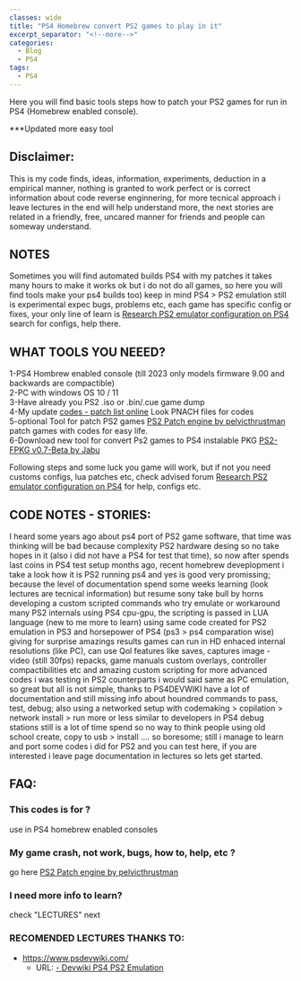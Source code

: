 ```yaml
---
classes: wide
title: "PS4 Homebrew convert PS2 games to play in it"
excerpt_separator: "<!--more-->"
categories:
  - Blog
  - PS4
tags:
  - PS4
---
```


Here you will find basic tools steps how to patch your PS2 games for run in PS4 (Homebrew enabled console).

<!--more-->

***Updated more easy tool

## Disclaimer:
This is my code finds, ideas, information, experiments, deduction in a empirical manner, nothing is granted to work perfect or is correct information about code reverse enginnering, for more tecnical approach i leave lectures in the end will help understand more, the next stories are related in a friendly, free, uncared manner for friends and people can someway understand. 

## NOTES
Sometimes you will find automated builds PS4 with my patches it takes many hours to make it works ok but i do not do all games, so here you will find tools make your ps4 builds too)
keep in mind PS4 > PS2 emulation still is experimental expec bugs, problems etc, each game has specific config or fixes, your only line of learn is [Research PS2 emulator configuration on PS4](https://www.psx-place.com/threads/research-ps2-emulator-configuration-on-ps4.16131/) search for configs, help there.

## WHAT TOOLS YOU NEEED?

1-PS4 Hombrew enabled console (till 2023 only models firmware 9.00 and backwards are compactible)  
2-PC with windows OS 10 / 11  
3-Have already you PS2 .iso or .bin/.cue game dump  
4-My update [codes - patch list online](https://docs.google.com/spreadsheets/d/e/2PACX-1vQK9yHshfnqIwf66Xb0MIG_hJ44fhPuBByI7jE8-OGSC1M63CN-bPFUbwBu9AUpl9n1wlt3oqIxcgEC/pubhtml?gid=0&single=true) Look PNACH files for codes  
5-optional Tool for patch PS2 games [PS2 Patch engine by pelvicthrustman](https://www.psx-place.com/resources/ps2-patch-engine-by-pelvicthrustman.694/) patch games with codes for easy life.  
6-Download new tool for convert Ps2 games to PS4 instalable PKG [PS2-FPKG v0.7-Beta by Jabu](https://www.psx-place.com/threads/release-ps2-fpkg-v0-7-beta-a-complete-rewrite-of-my-ps2-to-ps4-converter.41916/#post-374371)   

Following steps and some luck you game will work, but if not you need customs configs, lua patches etc, check advised forum [Research PS2 emulator configuration on PS4](https://www.psx-place.com/threads/research-ps2-emulator-configuration-on-ps4.16131/) for help, configs etc.

## CODE NOTES - STORIES:
I heard some years ago about ps4 port of PS2 game software, that time was thinking will be bad because complexity PS2 hardware desing so no take hopes in it (also i did not have a PS4 for test that time), so now after spends last coins in PS4 test setup months ago, recent homebrew deveplopment i take a look how it is PS2 running ps4 and yes is good very promissing; because the level of documentation spend some weeks learning (look lectures are tecnical information) but resume sony take bull by horns developing a custom scripted commands who try emulate or workaround many PS2 internals using PS4 cpu-gpu, the scripting is passed in LUA language (new to me more to learn) using same code created for PS2 emulation in PS3 and horsepower of PS4 (ps3 > ps4 comparation wise) giving for surprise amazings results games can run in HD enhaced internal resolutions (like PC), can use Qol features like saves, captures image - video (still 30fps) repacks, game manuals custom overlays, controller compactibilities etc and amazing custom scripting for more advanced codes i was testing in PS2 counterparts i would said same as PC emulation, so great but all is not simple, thanks to PS4DEVWIKI have a lot of documentation and still missing info about houndred commands to pass, test, debug; also using a networked setup with codemaking > copilation > network install > run more or less similar to developers in PS4 debug stations still is a lot of time spend so no way to think people using old school create, copy to usb > install .... so boresome; still i manage to learn and port some codes i did for PS2 and you can test here, if you are interested i leave page documentation in lectures so lets get started.

## FAQ:

### This codes is for ? 
use in PS4 homebrew enabled consoles

### My game crash, not work, bugs, how to, help, etc ? 
go here [PS2 Patch engine by pelvicthrustman](https://www.psx-place.com/resources/ps2-patch-engine-by-pelvicthrustman.694/)

### I need more info to learn?
check "LECTURES" next

### RECOMENDED LECTURES THANKS TO:
- https://www.psdevwiki.com/
    - URL: [- Devwiki PS4 PS2 Emulation](https://www.psdevwiki.com/ps4/PS2_Emulation)
	
